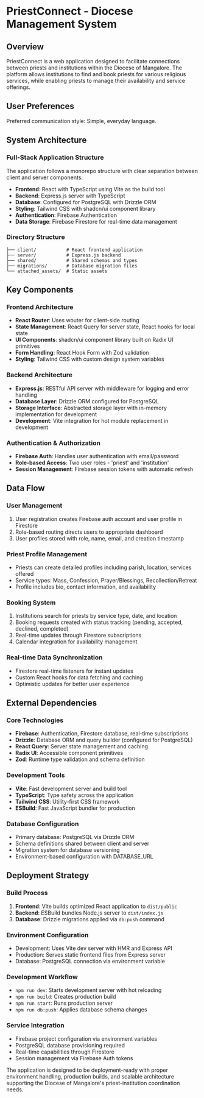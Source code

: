 # PriestConnect - Diocese Management System

## Overview
PriestConnect is a web application designed to facilitate connections between priests and institutions within the Diocese of Mangalore. The platform allows institutions to find and book priests for various religious services, while enabling priests to manage their availability and service offerings.

## User Preferences
Preferred communication style: Simple, everyday language.

## System Architecture

### Full-Stack Application Structure
The application follows a monorepo structure with clear separation between client and server components:

- **Frontend**: React with TypeScript using Vite as the build tool
- **Backend**: Express.js server with TypeScript
- **Database**: Configured for PostgreSQL with Drizzle ORM
- **Styling**: Tailwind CSS with shadcn/ui component library
- **Authentication**: Firebase Authentication
- **Data Storage**: Firebase Firestore for real-time data management

### Directory Structure
```
├── client/           # React frontend application
├── server/           # Express.js backend
├── shared/           # Shared schemas and types
├── migrations/       # Database migration files
└── attached_assets/  # Static assets
```

## Key Components

### Frontend Architecture
- **React Router**: Uses wouter for client-side routing
- **State Management**: React Query for server state, React hooks for local state
- **UI Components**: shadcn/ui component library built on Radix UI primitives
- **Form Handling**: React Hook Form with Zod validation
- **Styling**: Tailwind CSS with custom design system variables

### Backend Architecture
- **Express.js**: RESTful API server with middleware for logging and error handling
- **Database Layer**: Drizzle ORM configured for PostgreSQL
- **Storage Interface**: Abstracted storage layer with in-memory implementation for development
- **Development**: Vite integration for hot module replacement in development

### Authentication & Authorization
- **Firebase Auth**: Handles user authentication with email/password
- **Role-based Access**: Two user roles - 'priest' and 'institution'
- **Session Management**: Firebase session tokens with automatic refresh

## Data Flow

### User Management
1. User registration creates Firebase auth account and user profile in Firestore
2. Role-based routing directs users to appropriate dashboard
3. User profiles stored with role, name, email, and creation timestamp

### Priest Profile Management
- Priests can create detailed profiles including parish, location, services offered
- Service types: Mass, Confession, Prayer/Blessings, Recollection/Retreat
- Profile includes bio, contact information, and availability

### Booking System
1. Institutions search for priests by service type, date, and location
2. Booking requests created with status tracking (pending, accepted, declined, completed)
3. Real-time updates through Firestore subscriptions
4. Calendar integration for availability management

### Real-time Data Synchronization
- Firestore real-time listeners for instant updates
- Custom React hooks for data fetching and caching
- Optimistic updates for better user experience

## External Dependencies

### Core Technologies
- **Firebase**: Authentication, Firestore database, real-time subscriptions
- **Drizzle**: Database ORM and query builder (configured for PostgreSQL)
- **React Query**: Server state management and caching
- **Radix UI**: Accessible component primitives
- **Zod**: Runtime type validation and schema definition

### Development Tools
- **Vite**: Fast development server and build tool
- **TypeScript**: Type safety across the application
- **Tailwind CSS**: Utility-first CSS framework
- **ESBuild**: Fast JavaScript bundler for production

### Database Configuration
- Primary database: PostgreSQL via Drizzle ORM
- Schema definitions shared between client and server
- Migration system for database versioning
- Environment-based configuration with DATABASE_URL

## Deployment Strategy

### Build Process
1. **Frontend**: Vite builds optimized React application to `dist/public`
2. **Backend**: ESBuild bundles Node.js server to `dist/index.js`
3. **Database**: Drizzle migrations applied via `db:push` command

### Environment Configuration
- Development: Uses Vite dev server with HMR and Express API
- Production: Serves static frontend files from Express server
- Database: PostgreSQL connection via environment variable

### Development Workflow
- `npm run dev`: Starts development server with hot reloading
- `npm run build`: Creates production build
- `npm run start`: Runs production server
- `npm run db:push`: Applies database schema changes

### Service Integration
- Firebase project configuration via environment variables
- PostgreSQL database provisioning required
- Real-time capabilities through Firestore
- Session management via Firebase Auth tokens

The application is designed to be deployment-ready with proper environment handling, production builds, and scalable architecture supporting the Diocese of Mangalore's priest-institution coordination needs.